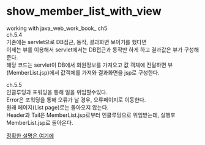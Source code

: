 # show_member_list_with_view
working with java_web_work_book_ ch5  
ch.5.4  
기존에는 servlet으로 DB접근, 동작, 결과화면 보이기를 했다면  
이제는 뷰를 이용해서 servlet에서는 DB접근과 동작만 하게 하고 결과값은 뷰가 구성해준다.  
해당 코드는 servlet이 DB에서 회원정보를 가져오고 값 객체에 전달하면 뷰(MemberList.jsp)에서 값객체를 가져와 결과화면을 jsp로 구성한다.  
  
ch.5.5  
인클루딩과 포워딩을 통해 일을 위임할수있다.  
Error은 포워딩을 통해 오류가 날 경우, 오류페이지로 이동한다.  
원래 페이지(List page)로는 돌아오지 않는다.  
Header과 Tail은 MemberList.jsp로부터 인클루딩으로 위임받는데, 실행후 MemberList.jsp로 돌아온다.  

[정확한 설명은 여기에](https://github.com/suhwoo/BookReview/blob/main/Java_Web_WorkBook/Ch.5%20MVC%EC%95%84%ED%82%A4%ED%85%8D%EC%B3%90.md)
